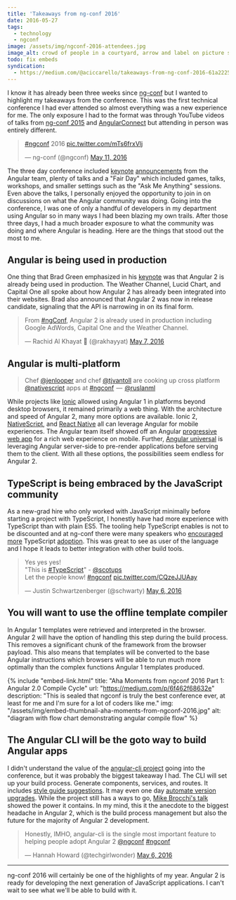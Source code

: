 ```yaml
---
title: 'Takeaways from ng-conf 2016'
date: 2016-05-27
tags:
  - technology
  - ngconf
image: /assets/img/ngconf-2016-attendees.jpg
image_alt: crowd of people in a courtyard, arrow and label on picture saying 'that's me'
todo: fix embeds
syndication:
  - https://medium.com/@aciccarello/takeaways-from-ng-conf-2016-61a2225b286f
---
```


I know it has already been three weeks since [ng-conf](https://www.ng-conf.org/#/) but I wanted to highlight my takeaways from the conference. This
was the first technical conference I had ever attended so almost everything
was a new experience for me. The only exposure I had to the format was through
YouTube videos of talks from [ng-conf 2015](https://www.youtube.com/playlist?list=PLOETEcp3DkCoNnlhE-7fovYvqwVPrRiY7) and
[AngularConnect](https://www.youtube.com/channel/UCzrskTiT_ObAk3xBkVxMz5g/feed)
but attending in person was entirely different.

<blockquote class="twitter-tweet"><p lang="und" dir="ltr"><a href="https://twitter.com/hashtag/ngconf?src=hash&amp;ref_src=twsrc%5Etfw">#ngconf</a> 2016 <a href="https://t.co/mTs6frxVlj">pic.twitter.com/mTs6frxVlj</a></p>&mdash; ng-conf (@ngconf) <a href="https://twitter.com/ngconf/status/730225043750322176?ref_src=twsrc%5Etfw">May 11, 2016</a></blockquote>

The three day conference included
[keynote](https://www.youtube.com/watch?v=gdlpE9vPQFs)
[announcements](https://youtu.be/bSssb9AmiJU?t=25m22s) from the Angular team,
plenty of talks and a "Fair Day" which included games, talks, workshops, and
smaller settings such as the "Ask Me Anything" sessions. Even above the talks,
I personally enjoyed the opportunity to join in on discussions on what the
Angular community was doing. Going into the conference, I was one of only a
handful of developers in my department using Angular so in many ways I had
been blazing my own trails. After those three days, I had a much broader
exposure to what the community was doing and where Angular is heading. Here
are the things that stood out the most to me.

## Angular is being used in production

One thing that Brad Green emphasized in his
[keynote](https://www.youtube.com/watch?v=gdlpE9vPQFs) was that Angular 2 is
already being used in production. The Weather Channel, Lucid Chart, and
Capital One all spoke about how Angular 2 has already been integrated into
their websites. Brad also announced that Angular 2 was now in release
candidate, signaling that the API is narrowing in on its final form.

<blockquote class="twitter-tweet"><p lang="en" dir="ltr">From <a href="https://twitter.com/hashtag/ngConf?src=hash&amp;ref_src=twsrc%5Etfw">#ngConf</a>, Angular 2 is already used in production including Google AdWords, Capital One and the Weather Channel.</p>&mdash; Rachid Al Khayat 🍕 (@rakhayyat) <a href="https://twitter.com/rakhayyat/status/729032357462806528?ref_src=twsrc%5Etfw">May 7, 2016</a></blockquote>

## Angular is multi-platform

> Chef [@jenlooper](https://twitter.com/jenlooper) and chef [@tjvantoll](https://twitter.com/tjvantoll) are cooking up cross platform [@nativescript](https://twitter.com/nativescript) apps at [#ngconf](https://twitter.com/hashtag/ngconf)
>  —  [@ruslanml](https://twitter.com/ruslanml/status/727997662687944705)

While projects like [Ionic](http://ionicframework.com/) allowed using Angular
1 in platforms beyond desktop browsers, it remained primarily a web thing.
With the architecture and speed of Angular 2, many more options are available.
Ionic 2, [NativeScript](https://www.youtube.com/watch?v=R3nyG2xtzeQ), and
[React Native](https://www.youtube.com/watch?v=yDbaihb1eIs) all can leverage
Angular for mobile experiences. The Angular team itself showed off an Angular
[progressive web app](https://www.youtube.com/watch?v=wLWVASD0dvU) for a rich
web experience on mobile. Further, [Angular
universal](https://www.youtube.com/watch?v=TCj_oC3m6_U) is leveraging Angular
server-side to pre-render applications before serving them to the client. With
all these options, the possibilities seem endless for Angular 2.

## TypeScript is being embraced by the JavaScript community

As a new-grad hire who only worked with JavaScript minimally before starting a
project with TypeScript, I honestly have had more experience with TypeScript
than with plain ES5. The tooling help TypeScript enables is not to be
discounted and at ng-conf there were many speakers who
[encouraged](https://www.youtube.com/watch?v=e3djIqAGqZo)
[more](https://www.youtube.com/watch?v=dzPjBWLdGz0) TypeScript
[adoption](https://youtu.be/GE5gZX6V6Zs). This was great to see as user of the
language and I hope it leads to better integration with other build tools.

<blockquote class="twitter-tweet"><p lang="en" dir="ltr">Yes yes yes! <br>&quot;This is <a href="https://twitter.com/hashtag/TypeScript?src=hash&amp;ref_src=twsrc%5Etfw">#TypeScript</a>&quot; - <a href="https://twitter.com/scotups?ref_src=twsrc%5Etfw">@scotups</a> <br>Let the people know! <a href="https://twitter.com/hashtag/ngconf?src=hash&amp;ref_src=twsrc%5Etfw">#ngconf</a> <a href="https://t.co/CQzeJJUAay">pic.twitter.com/CQzeJJUAay</a></p>&mdash; Justin Schwartzenberger (@schwarty) <a href="https://twitter.com/schwarty/status/728637802951245825?ref_src=twsrc%5Etfw">May 6, 2016</a></blockquote>

## You will want to use the offline template compiler

In Angular 1 templates were retrieved and interpreted in the browser. Angular
2 will have the option of handling this step during the build process. This
removes a significant chunk of the framework from the browser payload. This
also means that templates will be converted to the base Angular instructions
which browsers will be able to run much more optimally than the complex
functions Angular 1 templates produced.

{% include "embed-link.html"
    title: "Aha Moments from ngconf 2016 Part 1: Angular 2.0 Compile Cycle"
    url: "https://medium.com/p/6f462f68632e"
    description: "This is sealed that ngconf is truly the best conference ever, at least for me and I'm sure for a lot of coders like me."
    img: "/assets/img/embed-thumbnail-aha-moments-from-ngconf-2016.jpg"
    alt: "diagram with flow chart demonstrating angular compile flow"
%}

## The Angular CLI will be the goto way to build Angular apps

I didn't understand the value of the [angular-cli
project](https://cli.angular.io/) going into the conference, but it was
probably the biggest takeaway I had. The CLI will set up your build process.
Generate components, services, and routes. It includes [style guide
suggestions](https://www.youtube.com/watch?v=bci-Z6nURgE). It may even one day
[automate version upgrades](https://youtu.be/bSssb9AmiJU?t=58m3s). While the
project still has a ways to go, [Mike Brocchi's
talk](https://www.youtube.com/watch?v=wHZe6gGI5RY) showed the power it
contains. In my mind, this it the anecdote to the biggest headache in Angular
2, which is the build process management but also the future for the majority
of Angular 2 development.

<blockquote class="twitter-tweet"><p lang="en" dir="ltr">Honestly, IMHO, angular-cli is the single most important feature to helping people adopt Angular 2 <a href="https://twitter.com/ngconf?ref_src=twsrc%5Etfw">@ngconf</a> <a href="https://twitter.com/hashtag/ngconf?src=hash&amp;ref_src=twsrc%5Etfw">#ngconf</a></p>&mdash; Hannah Howard (@techgirlwonder) <a href="https://twitter.com/techgirlwonder/status/728633226923663360?ref_src=twsrc%5Etfw">May 6, 2016</a></blockquote>

---

ng-conf 2016 will certainly be one of the highlights of my year. Angular 2 is
ready for developing the next generation of JavaScript applications. I can't
wait to see what we'll be able to build with it.

<script async src="https://platform.twitter.com/widgets.js" charset="utf-8"></script>
